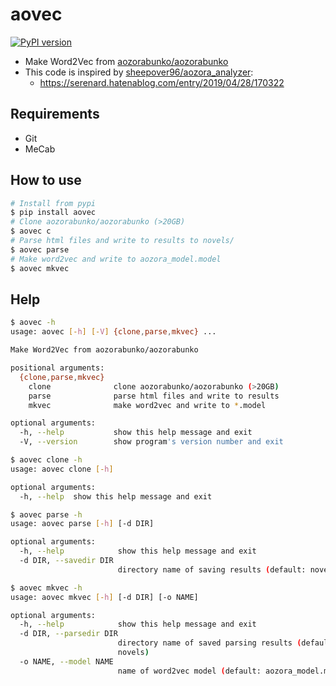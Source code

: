# aovec

[![PyPI version](https://badge.fury.io/py/aovec.svg)](https://badge.fury.io/py/aovec)

- Make Word2Vec from [aozorabunko/aozorabunko](https://github.com/aozorabunko/aozorabunko)
- This code is inspired by [sheepover96/aozora_analyzer](https://github.com/sheepover96/aozora_analyzer):
  - <https://serenard.hatenablog.com/entry/2019/04/28/170322>

## Requirements

- Git
- MeCab

## How to use

```bash
# Install from pypi
$ pip install aovec
# Clone aozorabunko/aozorabunko (>20GB)
$ aovec c
# Parse html files and write to results to novels/
$ aovec parse
# Make word2vec and write to aozora_model.model
$ aovec mkvec
```

## Help

```bash
$ aovec -h
usage: aovec [-h] [-V] {clone,parse,mkvec} ...

Make Word2Vec from aozorabunko/aozorabunko

positional arguments:
  {clone,parse,mkvec}
    clone              clone aozorabunko/aozorabunko (>20GB)
    parse              parse html files and write to results
    mkvec              make word2vec and write to *.model

optional arguments:
  -h, --help           show this help message and exit
  -V, --version        show program's version number and exit
```

```bash
$ aovec clone -h
usage: aovec clone [-h]

optional arguments:
  -h, --help  show this help message and exit
```

```bash
$ aovec parse -h
usage: aovec parse [-h] [-d DIR]

optional arguments:
  -h, --help            show this help message and exit
  -d DIR, --savedir DIR
                        directory name of saving results (default: novels)
```

```bash
$ aovec mkvec -h
usage: aovec mkvec [-h] [-d DIR] [-o NAME]

optional arguments:
  -h, --help            show this help message and exit
  -d DIR, --parsedir DIR
                        directory name of saved parsing results (default:
                        novels)
  -o NAME, --model NAME
                        name of word2vec model (default: aozora_model.model)
```
